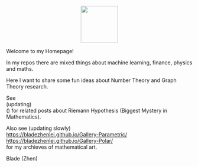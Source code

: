 <p align="center"><img src= "https://user-images.githubusercontent.com/66701331/182988392-6dc55f54-b27b-414b-a433-48f172b1209d.png" width="100" height="100" ></p>


Welcome to my Homepage!

In my repos there are mixed things about machine learning, finance, physics and maths.

Here I want to share some fun ideas about Number Theory and Graph Theory research.

See 
<br/>
(updating)
<br/>
()
for related posts about Riemann Hypothesis (Biggest Mystery in Mathematics). 

Also see (updating slowly)
<br/>
https://bladezhenlei.github.io/Gallery-Parametric/
<br/>
https://bladezhenlei.github.io/Gallery-Polar/
<br/>
for my archieves of mathematical art.

Blade (Zhen)
